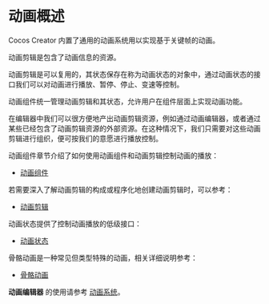 # 动画概述

Cocos Creator 内置了通用的动画系统用以实现基于关键帧的动画。

动画剪辑是包含了动画信息的资源。

动画剪辑是可以复用的，其状态保存在称为动画状态的对象中，通过动画状态的接口我们可以对动画进行播放、暂停、停止、变速等控制。

动画组件统一管理动画剪辑和其状态，允许用户在组件层面上实现动画功能。

在编辑器中我们可以很方便地产出动画剪辑资源，例如通过动画编辑器，或者通过某些已经包含了动画剪辑资源的外部资源。在这种情况下，我们只需要对这些动画剪辑进行组织，便可按我们的意愿进行播放控制。

动画组件章节介绍了如何使用动画组件和动画剪辑控制动画的播放：

- [动画组件](./animation-component.md)

若需要深入了解动画剪辑的构成或程序化地创建动画剪辑时，可以参考：

- [动画剪辑](./animation-clip.md)

动画状态提供了控制动画播放的低级接口：

- [动画状态](./animation-state.md)

骨骼动画是一种常见但类型特殊的动画，相关详细说明参考：

- [骨骼动画](./skeletal-animation.md)

**动画编辑器** 的使用请参考 [动画系统](../../editor/animation/index.md)。
